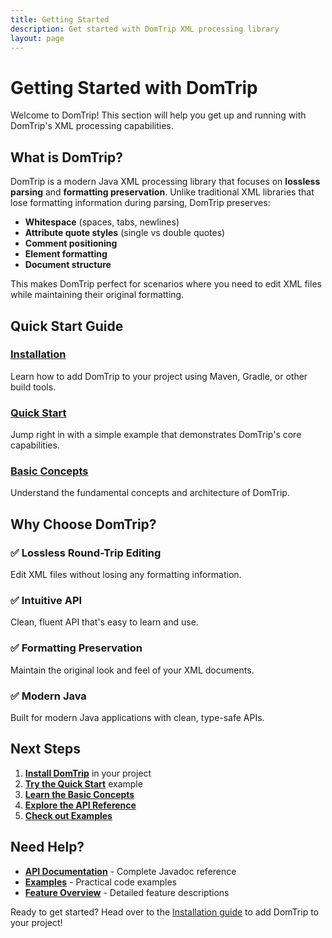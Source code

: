 ```yaml
---
title: Getting Started
description: Get started with DomTrip XML processing library
layout: page
---
```


# Getting Started with DomTrip

Welcome to DomTrip! This section will help you get up and running with DomTrip's XML processing capabilities.

## What is DomTrip?

DomTrip is a modern Java XML processing library that focuses on **lossless parsing** and **formatting preservation**. Unlike traditional XML libraries that lose formatting information during parsing, DomTrip preserves:

- **Whitespace** (spaces, tabs, newlines)
- **Attribute quote styles** (single vs double quotes)
- **Comment positioning**
- **Element formatting**
- **Document structure**

This makes DomTrip perfect for scenarios where you need to edit XML files while maintaining their original formatting.

## Quick Start Guide

### [Installation](installation/)
Learn how to add DomTrip to your project using Maven, Gradle, or other build tools.

### [Quick Start](quick-start/)
Jump right in with a simple example that demonstrates DomTrip's core capabilities.

### [Basic Concepts](basic-concepts/)
Understand the fundamental concepts and architecture of DomTrip.

## Why Choose DomTrip?

### ✅ **Lossless Round-Trip Editing**
Edit XML files without losing any formatting information.

### ✅ **Intuitive API**
Clean, fluent API that's easy to learn and use.

### ✅ **Formatting Preservation**
Maintain the original look and feel of your XML documents.

### ✅ **Modern Java**
Built for modern Java applications with clean, type-safe APIs.

## Next Steps

1. **[Install DomTrip](installation/)** in your project
2. **[Try the Quick Start](quick-start/)** example
3. **[Learn the Basic Concepts](basic-concepts/)**
4. **[Explore the API Reference](../docs/api/)**
5. **[Check out Examples](../examples/)**

## Need Help?

- **[API Documentation](../javadoc/)** - Complete Javadoc reference
- **[Examples](../../examples/)** - Practical code examples
- **[Feature Overview](../features/)** - Detailed feature descriptions

Ready to get started? Head over to the [Installation guide](installation/) to add DomTrip to your project!
